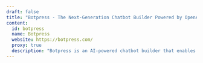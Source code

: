 ```yaml
---
draft: false
title: "Botpress - The Next-Generation Chatbot Builder Powered by OpenAI"
content:
  id: botpress
  name: Botpress
  website: https://botpress.com/
  proxy: true
  description: "Botpress is an AI-powered chatbot builder that enables the creation of intelligent, conversational bots for businesses and projects. Powered by OpenAI, Botpress ensures bots understand context, sentiment, and complex dialogues."
---
```

